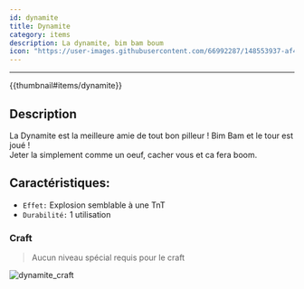 ```yaml
---
id: dynamite
title: Dynamite
category: items
description: La dynamite, bim bam boum
icon: "https://user-images.githubusercontent.com/66992287/148553937-af45caeb-82d7-4fd1-8108-f3e7ba8f3287.png"
---
```

___
{{thumbnail#items/dynamite}}
## Description

La Dynamite est la meilleure amie de tout bon pilleur ! Bim Bam et le tour est joué !  
Jeter la simplement comme un oeuf, cacher vous et ca fera boom.

## Caractéristiques: 

* ``Effet:`` Explosion semblable à une TnT
* ``Durabilité:`` 1 utilisation

### Craft

> Aucun niveau spécial requis pour le craft

![dynamite_craft](https://user-images.githubusercontent.com/66992287/148553940-1ac12aa3-7a6a-4a5d-8543-f7654218a2d0.png)
